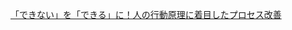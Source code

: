 [「できない」を「できる」に！人の行動原理に着目したプロセス改善]("https://www.juse.or.jp/sqip/workshop/report/attachs/2013/sqip1-a.pdf")
